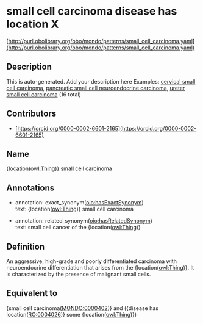 # small cell carcinoma disease has location X 

[http://purl.obolibrary.org/obo/mondo/patterns/small_cell_carcinoma.yaml](http://purl.obolibrary.org/obo/mondo/patterns/small_cell_carcinoma.yaml)
## Description 

This is auto-generated. Add your description here
Examples: [cervical small cell carcinoma](http://purl.obolibrary.org/obo/MONDO_0006142), [pancreatic small cell neuroendocrine carcinoma](http://purl.obolibrary.org/obo/MONDO_0006348), [ureter small cell carcinoma](http://purl.obolibrary.org/obo/MONDO_0006482) (16 total)
## Contributors 
* [https://orcid.org/0000-0002-6601-2165](https://orcid.org/0000-0002-6601-2165) 
## Name 

{location\([owl:Thing](http://www.w3.org/2002/07/owl#Thing)\)} small cell carcinoma

## Annotations 

* annotation: exact_synonym\([oio:hasExactSynonym](http://purl.obolibrary.org/obo/oio_hasExactSynonym)\)  
text: {location\([owl:Thing](http://www.w3.org/2002/07/owl#Thing)\)} small cell carcinoma

* annotation: related_synonym\([oio:hasRelatedSynonym](http://purl.obolibrary.org/obo/oio_hasRelatedSynonym)\)  
text: small cell cancer of the {location\([owl:Thing](http://www.w3.org/2002/07/owl#Thing)\)}

## Definition 

An aggressive, high-grade and poorly differentiated carcinoma with neuroendocrine differentiation that arises from the {location\([owl:Thing](http://www.w3.org/2002/07/owl#Thing)\)}. It is characterized by the presence of malignant small cells.

## Equivalent to 

{small cell carcinoma\([MONDO:0000402](http://purl.obolibrary.org/obo/MONDO_0000402)\)} and ({disease has location\([RO:0004026](http://purl.obolibrary.org/obo/RO_0004026)\)} some {location\([owl:Thing](http://www.w3.org/2002/07/owl#Thing)\)})

